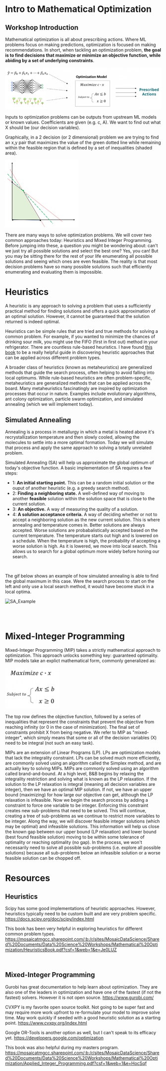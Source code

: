 # Intro to Mathematical Optimization

## Workshop Introduction

Mathematical optimization is all about prescribing actions. Where ML problems focus on making predictions, optimization is focused on making recommendations. In short, when tackling an optimization problem, **the goal is to find decisions that maximize or minimize an objective function, while abiding by a set of underlying constraints**.  

![optimization_process](./img/optimization_process.png)

Inputs to optimization problems can be outputs from upstream ML models or known values. Coefficients are given (e.g. c, A). We want to find out what X should be (our decision variables).  

Graphically, in a 2 decision (or 2 dimensional) problem we are trying to find an x,y pair that maximizes the value of the green dotted line while remaining within the feasible region that is defined by a set of inequalities (shaded area).   

![optimization_graph](./img/optimization_graph.png)

There are many ways to solve optimization problems. We will cover two common approaches today: Heuristics and Mixed Integer Programming. Before jumping into these, a question you might be wondering about: can't we just try all possible solutions and select the best one? Yes, you can! But you may be sitting there for the rest of your life enumerating all possible solutions and seeing which ones are even feasible. The reality is that most decision problems have so many possible solutions such that efficiently enumerating and evaluating them is impossible.  

# Heuristics

A heuristic is any approach to solving a problem that uses a sufficiently practical method for finding solutions and offers a quick approximation of an optimal solution. However, it cannot be guaranteed that the solution returned is indeed optimal. 

Heuristics can be simple rules that are tried and true methods for solving a common problem. For example, if you wanted to minimize the chances of drinking sour milk, you might use the FIFO (first in first out) method in your refrigerator. There are countless rule-based heuristics. I have found [this book](https://mosaicatmgcc.sharepoint.com/:b:/r/sites/MosaicDataScience/Shared%20Documents/Data%20Science%20Workshops/Mathematical%20Optimization/HeuristicsBook.pdf?csf=1&web=1&e=Je0LUZ) to be a really helpful guide in discovering heuristic approaches that can be applied across different problem types. 

A broader class of heuristics (known as metaheuristics) are generalized methods that guide the search process, often helping to avoid falling into local optimums. While rule-based heuristics are often problem-specific, metaheuristics are generalized methods that can be applied across the board. Many metaheuristics fascinatingly are inspired by optimization processes that occur in nature. Examples include evolutionary algorithms, ant colony optimization, particle swarm optimization, and simulated annealing (which we will implement today).  

## Simulated Annealing
Annealing is a process in metallurgy in which a metal is heated above it's recrystallization temperature and then slowly cooled, allowing the molecules to settle into a more optimal formation. Today we will simulate that process and apply the same approach to solving a totally unrelated problem. 

Simulated Annealing (SA) will help us approximate the global optimum of today's objective function. A basic implementation of SA requires a few steps:

- 1: **An initial starting point.** This can be a random initial solution or the ouput of another heuristic (e.g. a greedy search method). 
- 2: **Finding a neighboring state.** A well-defined way of moving to another **feasible** solution within the solution space that is close to the current solution. 
- 3: **An objective.** A way of measuring the quality of a solution. 
- 4: **A solution acceptance criteria.** A way of deciding whether or not to accept a neighboring solution as the new current solution. This is where annealing and temperature comes in. Better solutions are always accepted. Worse solutions are probabalistically accepted based on the current temperature. The temperature starts out high and is lowered on a schedule. When the temperature is high, the probability of accepting a worse solution is high. As it is lowered, we move into local search. This allows us to search for a global optimum more widely before honing our search. 

<br>

The gif below shows an example of how simulated annealing is able to find the global maximum in this case. Were the search process to start on the left and only use a local search method, it would have become stuck in a local optima. 

![SA_Example](https://upload.wikimedia.org/wikipedia/commons/d/d5/Hill_Climbing_with_Simulated_Annealing.gif)

<br>
<br>

# Mixed-Integer Programming

Mixed-Integer Programming (MIP) takes a strictly mathematical approach to optimization. This approach unlocks something key: guaranteed optimality. MIP models take an explict mathematical form, commonly generalized as:

![mip_model](./img/mip_model.png)

The top row defines the objective function, followed by a series of inequalities that represent the constraints that prevent the objective from reaching infinity (or 0 in the case of minimization). The final set of constraints prohibit X from being negative. We refer to MIP as "mixed-integer", which simply means that some or all of the decision variables (X) need to be integral (not such an easy task). 

MIPs are an extension of Linear Programs (LP). LPs are optimization models that lack the integrality constraint. LPs can be solved much more efficiently, are commonly solved using an algorithm called the Simplex method, and are actually key to solving MIPs. MIPs are commonly solved using an algorithm called brand-and-bound. At a high level, B&B begins by relaxing the integrality restriction and solving what is known as the LP relaxation. If the solution to the LP relaxation is integral (meaning all decision variables are integer), then we have an optimal MIP solution. If not, we have an upper bound (maximizing) for how large our objective can get, although the LP relaxation is infeasible. Now we begin the search process by adding a constraint to force one variable to be integer. Enforcing this constraint creates new sub-problems that need to be solved. This will continue, creating a tree of sub-problems as we continue to restrict more variables to be integer. Along the way, we will discover feasible integer solutions (which may be optimal) and infeasible solutions. This information will help us close the known gap between our upper bound (LP relaxation) and lower bound (best found feasible solution) moving to be within some tolerance of optimality or reaching optimality (no gap). In the process, we won't necessarily need to solve all possible sub-problems (i.e. explore all possible solutions) because all sub-problems below an infeasible solution or a worse feasible solution can be chopped off. 

# Resources

## Heuristics

Scipy has some good implementations of heuristic approaches. However, heuristics typically need to be custom built and are very problem specific. 
https://docs.scipy.org/doc/scipy/index.html

This book has been very helpful in exploring heuristics for different common problem types.
https://mosaicatmgcc.sharepoint.com/:b:/r/sites/MosaicDataScience/Shared%20Documents/Data%20Science%20Workshops/Mathematical%20Optimization/HeuristicsBook.pdf?csf=1&web=1&e=Je0LUZ

<br>

## Mixed-Integer Programming

Gurobi has great documentation to help learn about optimization. They are also one of the leaders in optimization and have one of the fastest (if not the fastest) solvers. However it is not open source.
https://www.gurobi.com/

CVXPY is my favorite open source toolkit. Not going to be super fast and may require more work upfront to re-formulate your model to improve solve time. May work quickly if seeded with a good heuristic solution as a starting point.
https://www.cvxpy.org/index.html

Google OR-Tools is another option as well, but I can't speak to its efficacy yet. 
https://developers.google.com/optimization

This book was also helpful during my masters program.
https://mosaicatmgcc.sharepoint.com/:b:/r/sites/MosaicDataScience/Shared%20Documents/Data%20Science%20Workshops/Mathematical%20Optimization/Applied_Integer_Programming.pdf?csf=1&web=1&e=HocSqf